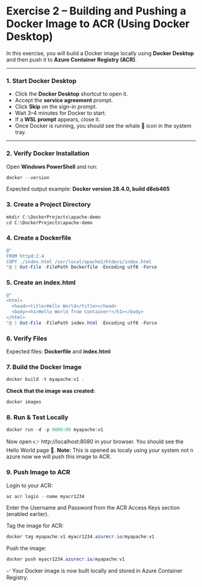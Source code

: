 # Exercise 2 – Building and Pushing a Docker Image to ACR (Using Docker Desktop)

In this exercise, you will build a Docker image locally using **Docker Desktop** and then push it to **Azure Container Registry (ACR)**.

---

### 1. Start Docker Desktop
- Click the **Docker Desktop** shortcut to open it.  
- Accept the **service agreement** prompt.  
- Click **Skip** on the sign-in prompt.  
- Wait 3–4 minutes for Docker to start.  
- If a **WSL prompt** appears, close it.  
- Once Docker is running, you should see the whale 🐳 icon in the system tray.  

---

### 2. Verify Docker Installation
Open **Windows PowerShell** and run:

```powershell
docker --version
```
Expected output example:
 **Docker version 28.4.0, build d8eb465**

### 3. Create a Project Directory

```powershell
mkdir C:\DockerProjects\apache-demo
cd C:\DockerProjects\apache-demo
```

### 4. Create a Dockerfile

```powershell
@"
FROM httpd:2.4
COPY ./index.html /usr/local/apache2/htdocs/index.html
"@ | Out-File -FilePath Dockerfile -Encoding utf8 -Force
```

### 5. Create an index.html

```powershell
@"
<html>
  <head><title>Hello World</title></head>
  <body><h1>Hello World from Container!</h1></body>
</html>
"@ | Out-File -FilePath index.html -Encoding utf8 -Force
```

### 6. Verify Files

Expected files:
**Dockerfile** and 
**index.html**

### 7. Build the Docker Image

```powershell
docker build -t myapache:v1 .
```

**Check that the image was created:**
```powershell
docker images
```

### 8. Run & Test Locally

```powershell
docker run -d -p 8080:80 myapache:v1
```

Now open 👉 http://localhost:8080
 in your browser.
You should see the Hello World page 🎉.
 **Note:**  This is opened as localy using your system not n azure now we will push this image to ACR.

 ### 9. Push Image to ACR

 Login to your ACR:

 ```powershell
 az acr login --name myacr1234
 ```
Enter the Username and Password from the ACR Access Keys section (enabled earlier).

Tag the image for ACR:

```powershell
docker tag myapache:v1 myacr1234.azurecr.io/myapache:v1
```

Push the image:

```powershell
docker push myacr1234.azurecr.io/myapache:v1
```

✅ Your Docker image is now built locally and stored in Azure Container Registry.

 

